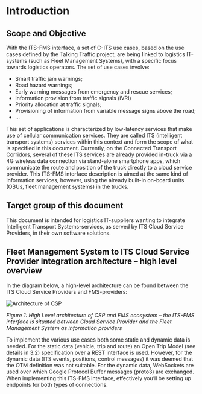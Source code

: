 # Introduction
## Scope and Objective

With the ITS-FMS interface, a set of C-ITS use cases, based on the use cases defined by the Talking Traffic project, are being linked to logistics IT-systems (such as Fleet Management Systems), with a specific focus towards logistics operators. 
The set of use cases involve:

* Smart traffic jam warnings;
* Road hazard warnings;
* Early warning messages from emergency and rescue services;
* Information provision from traffic signals (iVRI)
* Priority allocation at traffic signals;
* Provisioning of information from variable message signs above the road;
* ...

This set of applications is characterized by low-latency services that make use of cellular communication services. 
They are called ITS (intelligent transport systems) services within this context and form the scope of what is specified in this document.
Currently, on the Connected Transport Corridors, several of these ITS services are already provided in-truck via a 4G wireless data connection via stand-alone smartphone apps, which communicate the route and position of the truck directly to a cloud service provider. 
This ITS-FMS interface description is aimed at the same kind of information services, however, using the already built-in on-board units (OBUs, fleet management systems) in the trucks.  


## Target group of this document

This document is intended for logistics IT-suppliers wanting to integrate Intelligent Transport Systems-services, as served by ITS Cloud Service Providers, in their own software solutions. 

## Fleet Management System to ITS Cloud Service Provider integration architecture – high level overview

In the diagram below, a high-level architecture can be found between the ITS Cloud Service Providers and FMS-providers:

![Architecture of CSP](/assets/images/san-juan-mountains.jpg "San Juan Mountains")

*Figure 1: High Level architecture of CSP and FMS ecosystem – the ITS-FMS interface is situated between Cloud Service Provider and the Fleet Management System as information providers*

To implement the various use cases both some static and dynamic data is needed. For the static data (vehicle, trip and route) an Open Trip Model (see details in 3.2) specification over a REST interface is used. 
However, for the dynamic data (ITS events, positions, control messages) it was deemed that the OTM definition was not suitable. 
For the dynamic data, WebSockets are used over which Google Protocol Buffer messages (proto3) are exchanged.
When implementing this ITS-FMS interface, effectively you’ll be setting up endpoints for both types of connections.
